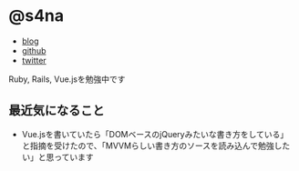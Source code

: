 # @s4na

* [blog](https://s4na.hatenablog.com/)
* [github](https://github.com/s4na)
* [twitter](https://twitter.com/s4na_penguin)

Ruby, Rails, Vue.jsを勉強中です

## 最近気になること

- Vue.jsを書いていたら「DOMベースのjQueryみたいな書き方をしている」と指摘を受けたので、「MVVMらしい書き方のソースを読み込んで勉強したい」と思っています 
